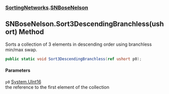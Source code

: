 ### [SortingNetworks](SortingNetworks.md 'SortingNetworks').[SNBoseNelson](SortingNetworks_SNBoseNelson.md 'SortingNetworks.SNBoseNelson')
## SNBoseNelson.Sort3DescendingBranchless(ushort) Method
Sorts a collection of 3 elements in descending order using branchless min/max swap.  
```csharp
public static void Sort3DescendingBranchless(ref ushort p0);
```
#### Parameters
<a name='SortingNetworks_SNBoseNelson_Sort3DescendingBranchless(ushort)_p0'></a>
`p0` [System.UInt16](https://docs.microsoft.com/en-us/dotnet/api/System.UInt16 'System.UInt16')  
the reference to the first element of the collection
  
